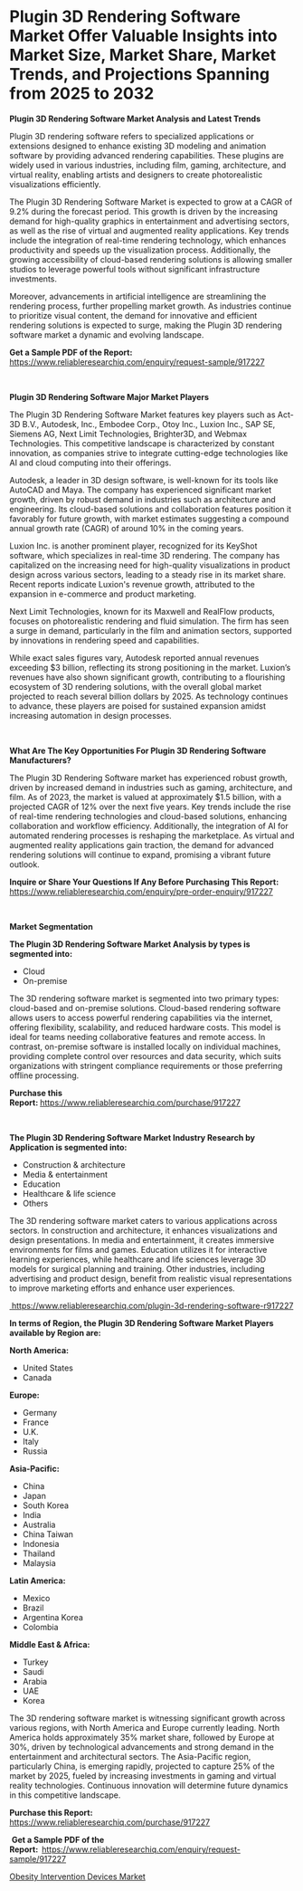<p><h1>Plugin 3D Rendering Software Market Offer Valuable Insights into Market Size, Market Share, Market Trends, and Projections Spanning from 2025 to 2032</h1></p><p><strong>Plugin 3D Rendering Software Market Analysis and Latest Trends</strong></p>
<p><p>Plugin 3D rendering software refers to specialized applications or extensions designed to enhance existing 3D modeling and animation software by providing advanced rendering capabilities. These plugins are widely used in various industries, including film, gaming, architecture, and virtual reality, enabling artists and designers to create photorealistic visualizations efficiently.</p><p>The Plugin 3D Rendering Software Market is expected to grow at a CAGR of 9.2% during the forecast period. This growth is driven by the increasing demand for high-quality graphics in entertainment and advertising sectors, as well as the rise of virtual and augmented reality applications. Key trends include the integration of real-time rendering technology, which enhances productivity and speeds up the visualization process. Additionally, the growing accessibility of cloud-based rendering solutions is allowing smaller studios to leverage powerful tools without significant infrastructure investments. </p><p>Moreover, advancements in artificial intelligence are streamlining the rendering process, further propelling market growth. As industries continue to prioritize visual content, the demand for innovative and efficient rendering solutions is expected to surge, making the Plugin 3D rendering software market a dynamic and evolving landscape.</p></p>
<p><strong>Get a Sample PDF of the Report:&nbsp;</strong> <a href="https://www.reliableresearchiq.com/enquiry/request-sample/917227?utm_campaign=3030&utm_medium=2&utm_source=Github&utm_content=ia&utm_term=07032025&utm_id=plugin-3d-rendering-software">https://www.reliableresearchiq.com/enquiry/request-sample/917227</a></p>
<p>&nbsp;</p>
<p><strong>Plugin 3D Rendering Software Major Market Players</strong></p>
<p><p>The Plugin 3D Rendering Software Market features key players such as Act-3D B.V., Autodesk, Inc., Embodee Corp., Otoy Inc., Luxion Inc., SAP SE, Siemens AG, Next Limit Technologies, Brighter3D, and Webmax Technologies. This competitive landscape is characterized by constant innovation, as companies strive to integrate cutting-edge technologies like AI and cloud computing into their offerings.</p><p>Autodesk, a leader in 3D design software, is well-known for its tools like AutoCAD and Maya. The company has experienced significant market growth, driven by robust demand in industries such as architecture and engineering. Its cloud-based solutions and collaboration features position it favorably for future growth, with market estimates suggesting a compound annual growth rate (CAGR) of around 10% in the coming years.</p><p>Luxion Inc. is another prominent player, recognized for its KeyShot software, which specializes in real-time 3D rendering. The company has capitalized on the increasing need for high-quality visualizations in product design across various sectors, leading to a steady rise in its market share. Recent reports indicate Luxion's revenue growth, attributed to the expansion in e-commerce and product marketing.</p><p>Next Limit Technologies, known for its Maxwell and RealFlow products, focuses on photorealistic rendering and fluid simulation. The firm has seen a surge in demand, particularly in the film and animation sectors, supported by innovations in rendering speed and capabilities.</p><p>While exact sales figures vary, Autodesk reported annual revenues exceeding $3 billion, reflecting its strong positioning in the market. Luxion’s revenues have also shown significant growth, contributing to a flourishing ecosystem of 3D rendering solutions, with the overall global market projected to reach several billion dollars by 2025. As technology continues to advance, these players are poised for sustained expansion amidst increasing automation in design processes.</p></p>
<p>&nbsp;</p>
<p><strong>What Are The Key Opportunities For Plugin 3D Rendering Software Manufacturers?</strong></p>
<p><p>The Plugin 3D Rendering Software market has experienced robust growth, driven by increased demand in industries such as gaming, architecture, and film. As of 2023, the market is valued at approximately $1.5 billion, with a projected CAGR of 12% over the next five years. Key trends include the rise of real-time rendering technologies and cloud-based solutions, enhancing collaboration and workflow efficiency. Additionally, the integration of AI for automated rendering processes is reshaping the marketplace. As virtual and augmented reality applications gain traction, the demand for advanced rendering solutions will continue to expand, promising a vibrant future outlook.</p></p>
<p><strong>Inquire or Share Your Questions If Any Before Purchasing This Report:</strong> <a href="https://www.reliableresearchiq.com/enquiry/pre-order-enquiry/917227?utm_campaign=3030&utm_medium=2&utm_source=Github&utm_content=ia&utm_term=07032025&utm_id=plugin-3d-rendering-software">https://www.reliableresearchiq.com/enquiry/pre-order-enquiry/917227</a></p>
<p>&nbsp;</p>
<p><strong>Market Segmentation</strong></p>
<p><strong>The Plugin 3D Rendering Software Market Analysis by types is segmented into:</strong></p>
<p><ul><li>Cloud</li><li>On-premise</li></ul></p>
<p><p>The 3D rendering software market is segmented into two primary types: cloud-based and on-premise solutions. Cloud-based rendering software allows users to access powerful rendering capabilities via the internet, offering flexibility, scalability, and reduced hardware costs. This model is ideal for teams needing collaborative features and remote access. In contrast, on-premise software is installed locally on individual machines, providing complete control over resources and data security, which suits organizations with stringent compliance requirements or those preferring offline processing.</p></p>
<p><strong>Purchase this Report:&nbsp;</strong><a href="https://www.reliableresearchiq.com/purchase/917227?utm_campaign=3030&utm_medium=2&utm_source=Github&utm_content=ia&utm_term=07032025&utm_id=plugin-3d-rendering-software">https://www.reliableresearchiq.com/purchase/917227</a></p>
<p>&nbsp;</p>
<p><strong>The Plugin 3D Rendering Software Market Industry Research by Application is segmented into:</strong></p>
<p><ul><li>Construction & architecture</li><li>Media & entertainment</li><li>Education</li><li>Healthcare & life science</li><li>Others</li></ul></p>
<p><p>The 3D rendering software market caters to various applications across sectors. In construction and architecture, it enhances visualizations and design presentations. In media and entertainment, it creates immersive environments for films and games. Education utilizes it for interactive learning experiences, while healthcare and life sciences leverage 3D models for surgical planning and training. Other industries, including advertising and product design, benefit from realistic visual representations to improve marketing efforts and enhance user experiences.</p></p>
<p><a href="https://www.reliableresearchiq.com/plugin-3d-rendering-software-r917227?utm_campaign=3030&utm_medium=2&utm_source=Github&utm_content=ia&utm_term=07032025&utm_id=plugin-3d-rendering-software">&nbsp;https://www.reliableresearchiq.com/plugin-3d-rendering-software-r917227</a></p>
<p><strong>In terms of Region, the Plugin 3D Rendering Software Market Players available by Region are:</strong></p>
<p>
    <p> <strong> North America: </strong>
        <ul>
            <li>United States</li>
            <li>Canada</li>
        </ul>
        </p> 
    <p> <strong> Europe: </strong>
        <ul>
            <li>Germany</li>
            <li>France</li>
            <li>U.K.</li>
            <li>Italy</li>
            <li>Russia</li>
        </ul>
        </p> 
    <p> <strong> Asia-Pacific: </strong>
        <ul>
            <li>China</li>
            <li>Japan</li>
            <li>South Korea</li>
            <li>India</li>
            <li>Australia</li>
            <li>China Taiwan</li>
            <li>Indonesia</li>
            <li>Thailand</li>
            <li>Malaysia</li>
        </ul>
        </p> 
    <p> <strong> Latin America: </strong>
        <ul>
            <li>Mexico</li>
            <li>Brazil</li>
            <li>Argentina Korea</li>
            <li>Colombia</li>
        </ul>
        </p> 
    <p> <strong> Middle East & Africa: </strong>
        <ul>
            <li>Turkey</li>
            <li>Saudi</li>
            <li>Arabia</li>
            <li>UAE</li>
            <li>Korea</li>
        </ul>
    </p>
    </p>
<p><p>The 3D rendering software market is witnessing significant growth across various regions, with North America and Europe currently leading. North America holds approximately 35% market share, followed by Europe at 30%, driven by technological advancements and strong demand in the entertainment and architectural sectors. The Asia-Pacific region, particularly China, is emerging rapidly, projected to capture 25% of the market by 2025, fueled by increasing investments in gaming and virtual reality technologies. Continuous innovation will determine future dynamics in this competitive landscape.</p></p>
<p><strong>Purchase this Report: </strong><a href="https://www.reliableresearchiq.com/purchase/917227?utm_campaign=3030&utm_medium=2&utm_source=Github&utm_content=ia&utm_term=07032025&utm_id=plugin-3d-rendering-software">https://www.reliableresearchiq.com/purchase/917227</a></p>
<p>&nbsp;<strong>Get a Sample PDF of the Report:&nbsp;&nbsp;</strong><a href="https://www.reliableresearchiq.com/enquiry/request-sample/917227?utm_campaign=3030&utm_medium=2&utm_source=Github&utm_content=ia&utm_term=07032025&utm_id=plugin-3d-rendering-software">https://www.reliableresearchiq.com/enquiry/request-sample/917227</a></p>
<p><strong></strong></p>
<p><p><a href="https://github.com/zupankocka/Market-Research-Report-List-1/blob/main/obesity-intervention-devices-market.md?utm_campaign=3030&utm_medium=2&utm_source=Github&utm_content=ia&utm_term=07032025&utm_id=plugin-3d-rendering-software">Obesity Intervention Devices Market</a></p></p>